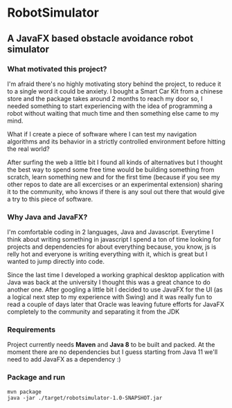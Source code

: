 # RobotSimulator
## A JavaFX based obstacle avoidance robot simulator
### What motivated this project?
I'm afraid there's no highly motivating story behind the project, to reduce it to
a single word it could be anxiety. I bought a Smart Car Kit from a chinese store
and the package takes around 2 months to reach my door so, I needed something to 
start experiencing with the idea of programming a robot without waiting that much
time and then something else came to my mind.

What if I create a piece of software where I can test my navigation algorithms and
its behavior in a strictly controlled environment before hitting the real world?

After surfing the web a little bit I found all kinds of alternatives but I thought
the best way to spend some free time would be building something from scratch,
learn something new and for the first time (because if you see my other repos to
date are all excercises or an experimental extension) sharing it to the community,
who knows if there is any soul out there that would give a try to this piece of
software.

### Why Java and JavaFX?
I'm comfortable coding in 2 languages, Java and Javascript. Everytime I think about
writing something in javascript I spend a ton of time looking for projects and
dependencies for about everything because, you know, js is relly hot and everyone
is writing everything with it, which is great but I wanted to jump directly into
code.

Since the last time I developed a working graphical desktop application with Java 
was back at the university I thought this was a great chance to do another one. 
After googling a little bit I decided to use JavaFX for the UI (as a logical next
step to my experience with Swing) and it was really fun to read a couple of days
later that Oracle was leaving future efforts for JavaFX completely to the community
and separating it from the JDK 

### Requirements
Project currently needs **Maven** and **Java 8** to be built and packed.
At the moment there are no dependencies but I guess starting from Java 11 we'll
need to add JavaFX as a dependency :)

### Package and run
```
mvn package
java -jar ./target/robotsimulator-1.0-SNAPSHOT.jar
```